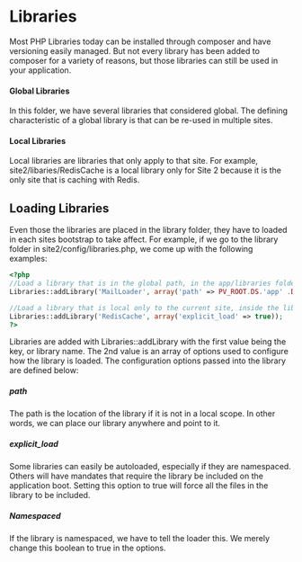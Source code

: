 # Libraries

Most PHP Libraries today can be installed through composer and have versioning easily managed. But not every library has been added to composer for a variety of reasons, but those libraries can still be used in your application.

#### Global Libraries
In this folder, we have several libraries that considered global. The defining characteristic of a global library is that can be re-used in multiple sites.

#### Local Libraries

Local libraries are libraries that only apply to that site. For example, site2/libaries/RedisCache is a local library only for Site 2 because it is the only site that is caching with Redis.

## Loading Libraries

Even those the libraries are placed in the library folder, they have to loaded in each sites bootstrap to take affect. For example, if we go to the library folder in site2/config/libraries.php, we come up with the following examples:

```php
<?php
//Load a library that is in the global path, in the app/libraries folder
Libraries::addLibrary('MailLoader', array('path' => PV_ROOT.DS.'app' .DS.'libraries'.DS.'MailLoader'.DS, 'explicit_load' => true));

//Load a library that is local only to the current site, inside the libraries folder
Libraries::addLibrary('RedisCache', array('explicit_load' => true));
?>
```
Libraries are added with Libraries::addLibrary with the first value being the key, or library name. The 2nd value is an array of options used to configure how the library is loaded. The configuration options passed into the library are defined below:

##### path
The path is the location of the library if it is not in a local scope. In other words, we can place our library anywhere and point to it.

##### explicit_load
Some libraries can easily be autoloaded, especially if they are namespaced. Others will have mandates that require the library be included on the application boot. Setting this option to true will force all the files in the library to be included.

##### Namespaced
If the library is namespaced, we have to tell the loader this. We merely change this boolean to true in the options.